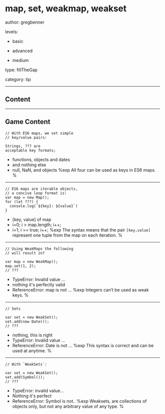 # map, set, weakmap, weakset
author: gregbenner

levels:

  - basic

  - advanced

  - medium

type: fillTheGap

category: tip

---
## Content



---
## Game Content

```
// With ES6 maps, we set simple
// key/value pairs:

Strings, ??? are
acceptable key formats;

```

* functions, objects and dates
* and nothing else
* null, NaN, and objects
%exp
All four can be used as keys in ES6 maps.
%
---

```
// ES6 maps are iterable objects,
// a concise loop format is:
var map = new Map();
for (let ???) {
  console.log(`${key}: ${value}`)
}
```
* [key, value] of map
* i=0; i > map.length; i++;
* i=1; i == true; i++;
%exp
The syntax means that the pair `[key,value]`
represent one tuple from the map on each
iteration.
%
---

```
// Using WeakMaps the following
// will result in?

var map = new WeakMap();
map.set(1, 2);
// ???
```

* TypeError: Invalid value ...
* nothing it's perfectly valid
* ReferenceError: map is not ...
%exp
Integers can’t be used as weak keys.
%
---

```
// Sets

var set = new WeakSet();
set.add(new Date());
// ???

```

* nothing, this is right
* TypeError: Invalid value ...
* ReferenceError: Date is not ...
%exp
This syntax is correct and can be used
at anytime.
%
---
```
// With `WeakSets`:

var set = new WeakSet();
set.add(Symbol());
// ???
```

* TypeError: invalid value...
* Nothing it's perfect
* ReferenceError: Symbol is not..
%exp
Weaksets, are collections of objects only,
but not any arbitrary value of any type.
%
